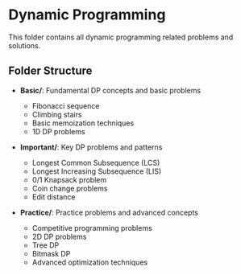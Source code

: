 # Dynamic Programming

This folder contains all dynamic programming related problems and solutions.

## Folder Structure

- **Basic/**: Fundamental DP concepts and basic problems
  - Fibonacci sequence
  - Climbing stairs
  - Basic memoization techniques
  - 1D DP problems

- **Important/**: Key DP problems and patterns
  - Longest Common Subsequence (LCS)
  - Longest Increasing Subsequence (LIS)
  - 0/1 Knapsack problem
  - Coin change problems
  - Edit distance

- **Practice/**: Practice problems and advanced concepts
  - Competitive programming problems
  - 2D DP problems
  - Tree DP
  - Bitmask DP
  - Advanced optimization techniques
